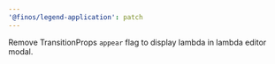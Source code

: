 ```yaml
---
'@finos/legend-application': patch
---
```


Remove TransitionProps `appear` flag to display lambda in lambda editor modal.
